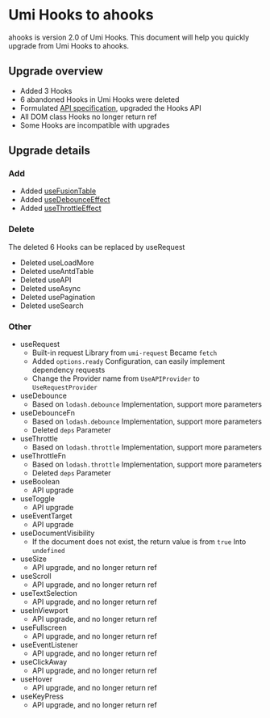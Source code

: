 # Umi Hooks to ahooks

ahooks is version 2.0 of Umi Hooks. This document will help you quickly upgrade from Umi Hooks to ahooks.

## Upgrade overview

- Added 3 Hooks
- 6 abandoned Hooks in Umi Hooks were deleted
- Formulated [API specification](/docs/api), upgraded the Hooks API
- All DOM class Hooks no longer return ref
- Some Hooks are incompatible with upgrades

## Upgrade details

### Add

- Added [useFusionTable](/hooks/table/use-fusion-table)
- Added [useDebounceEffect](/hooks/life-cycle/use-debounce-effect)
- Added [useThrottleEffect](/hooks/life-cycle/use-throttle-effect)

### Delete
The deleted 6 Hooks can be replaced by useRequest

- Deleted useLoadMore
- Deleted useAntdTable
- Deleted useAPI
- Deleted useAsync
- Deleted usePagination
- Deleted useSearch

### Other

- useRequest
   - Built-in request Library from `umi-request` Became `fetch`
   - Added `options.ready` Configuration, can easily implement dependency requests
   - Change the Provider name from `UseAPIProvider` to `UseRequestProvider`
- useDebounce
   - Based on `lodash.debounce` Implementation, support more parameters
- useDebounceFn
   - Based on `lodash.debounce` Implementation, support more parameters
   - Deleted `deps` Parameter
- useThrottle
   - Based on `lodash.throttle` Implementation, support more parameters
- useThrottleFn
   - Based on `lodash.throttle` Implementation, support more parameters
   - Deleted `deps` Parameter
- useBoolean
   - API upgrade
- useToggle
   - API upgrade
- useEventTarget
   - API upgrade
- useDocumentVisibility
   - If the document does not exist, the return value is from `true` Into `undefined`
- useSize
   - API upgrade, and no longer return ref
- useScroll
   - API upgrade, and no longer return ref
- useTextSelection
   - API upgrade, and no longer return ref
- useInViewport
   - API upgrade, and no longer return ref
- useFullscreen
   - API upgrade, and no longer return ref
- useEventListener
   - API upgrade, and no longer return ref
- useClickAway
   - API upgrade, and no longer return ref
- useHover
   - API upgrade, and no longer return ref 
- useKeyPress
   - API upgrade, and no longer return ref
